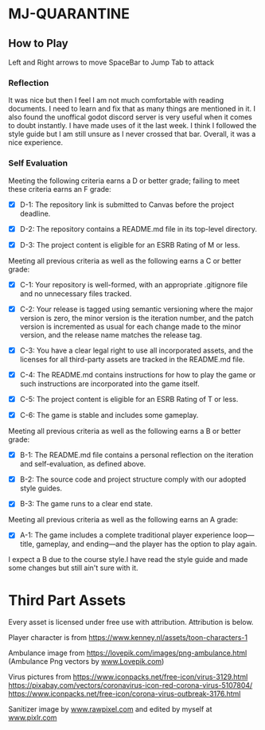 # MJ-QUARANTINE

## How to Play

Left and Right arrows to move
SpaceBar to Jump
Tab to attack

### Reflection
  It was nice but then I feel I am not much comfortable with reading documents. I need to learn and fix that as many things are mentioned in it. I also found the unoffical godot discord server is very useful when it comes to doubt instantly. I have made uses of it the last week. I think I followed the style guide but I am still unsure as I never crossed that bar. Overall, it was a nice experience.

### Self Evaluation

Meeting the following criteria earns a D or better grade; failing to meet these criteria earns an F grade:
- [x]  D-1: The repository link is submitted to Canvas before the project deadline.

- [x] D-2: The repository contains a README.md file in its top-level directory.

- [x] D-3: The project content is eligible for an ESRB Rating of M or less.

Meeting all previous criteria as well as the following earns a C or better grade:

- [x] C-1: Your repository is well-formed, with an appropriate .gitignore file and no unnecessary files tracked.

- [x] C-2: Your release is tagged using semantic versioning where the major version is zero, the minor version is the iteration number, and the patch version is 
incremented as usual for each change made to the minor version, and the release name matches the release tag.

- [x] C-3: You have a clear legal right to use all incorporated assets, and the licenses for all third-party assets are tracked in the README.md file.

- [x] C-4: The README.md contains instructions for how to play the game or such instructions are incorporated into the game itself.

- [x] C-5: The project content is eligible for an ESRB Rating of T or less.

- [x] C-6: The game is stable and includes some gameplay.

Meeting all previous criteria as well as the following earns a B or better grade:

- [x] B-1: The README.md file contains a personal reflection on the iteration and self-evaluation, as defined above.

- [x] B-2: The source code and project structure comply with our adopted style guides.

- [x] B-3: The game runs to a clear end state.

Meeting all previous criteria as well as the following earns an A grade:

- [x] A-1: The game includes a complete traditional player experience loop—title, gameplay, and ending—and the player has the option to play again.

I expect a B due to the course style.I have read the style guide and made some changes but still ain't sure with it. 

# Third Part Assets

Every asset is licensed under free use with attribution. Attribution is below.

Player character is from https://www.kenney.nl/assets/toon-characters-1 

Ambulance image from https://lovepik.com/images/png-ambulance.html (Ambulance Png vectors by www.Lovepik.com)

Virus pictures from https://www.iconpacks.net/free-icon/virus-3129.html 
https://pixabay.com/vectors/coronavirus-icon-red-corona-virus-5107804/
https://www.iconpacks.net/free-icon/corona-virus-outbreak-3176.html

Sanitizer image by  www.rawpixel.com and edited by myself at www.pixlr.com

